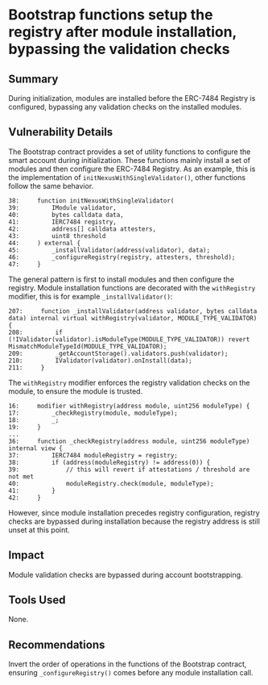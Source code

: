 # Bootstrap functions setup the registry after module installation, bypassing the validation checks

## Summary

During initialization, modules are installed before the ERC-7484 Registry is configured, bypassing any validation checks on the installed modules.

## Vulnerability Details

The Bootstrap contract provides a set of utility functions to configure the smart account during initialization. These functions mainly install a set of modules and then configure the ERC-7484 Registry. As an example, this is the implementation of `initNexusWithSingleValidator()`, other functions follow the same behavior.

```solidity
38:     function initNexusWithSingleValidator(
39:         IModule validator,
40:         bytes calldata data,
41:         IERC7484 registry,
42:         address[] calldata attesters,
43:         uint8 threshold
44:     ) external {
45:         _installValidator(address(validator), data);
46:         _configureRegistry(registry, attesters, threshold);
47:     }
```

The general pattern is first to install modules and then configure the registry. Module installation functions are decorated with the `withRegistry` modifier, this is for example `_installValidator()`:

```solidity
207:     function _installValidator(address validator, bytes calldata data) internal virtual withRegistry(validator, MODULE_TYPE_VALIDATOR) {
208:         if (!IValidator(validator).isModuleType(MODULE_TYPE_VALIDATOR)) revert MismatchModuleTypeId(MODULE_TYPE_VALIDATOR);
209:         _getAccountStorage().validators.push(validator);
210:         IValidator(validator).onInstall(data);
211:     }
```

The `withRegistry` modifier enforces the registry validation checks on the module, to ensure the module is trusted.

```solidity
16:     modifier withRegistry(address module, uint256 moduleType) {
17:         _checkRegistry(module, moduleType);
18:         _;
19:     }
...
36:     function _checkRegistry(address module, uint256 moduleType) internal view {
37:         IERC7484 moduleRegistry = registry;
38:         if (address(moduleRegistry) != address(0)) {
39:             // this will revert if attestations / threshold are not met
40:             moduleRegistry.check(module, moduleType);
41:         }
42:     }
```

However, since module installation precedes registry configuration, registry checks are bypassed during installation because the registry address is still unset at this point.

## Impact

Module validation checks are bypassed during account bootstrapping.

## Tools Used

None.

## Recommendations

Invert the order of operations in the functions of the Bootstrap contract, ensuring `_configureRegistry()` comes before any module installation call.
